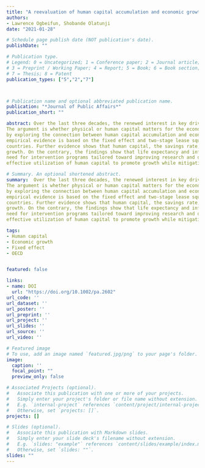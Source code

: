 ```yaml
---
title: "A reevaluation of human capital accumulation and economic growth in OECD"
authors:
- Lawrence Ogbeifun, Shobande Olatunji
date: "2021-01-28"

# Schedule page publish date (NOT publication's date).
publishDate: ""

# Publication type.
# Legend: 0 = Uncategorized; 1 = Conference paper; 2 = Journal article;
# 3 = Preprint / Working Paper; 4 = Report; 5 = Book; 6 = Book section;
# 7 = Thesis; 8 = Patent
publication_types: ["5","2","7"]



# Publication name and optional abbreviated publication name.
publication: "*Journal of Public Affairs*"
publication_short: ""

abstract: Over the last three decades, the renewed interest in key drivers of economic growth in OECD countries has been the central discourse. 
The argument is whether physical or human capital matters for the economic growth in these countries. This study contributes to the ongoing debate 
by exploring the connection between human capital accumulation and economic growth between 1986 and 2018 for a panel of 24 OECD countries. The 
empirical evidence is based on the fixed effect and two-stage lease squares (2SLS). The result indicates that growth does not converge between 
countries. Further evidence shows that human capital, the savings rate, and the openness of trade play a vital role in OECD countries' economic 
growth. On the contrary, the findings show that life expectancy and inflation have adverse effects on growth. Thus, the study recommends the urgent
need for intervention programs tailored toward improving research and development combined with investment in the well-being of the people and the 
effective utilization of human capital to promote growth while mitigating inflationary pressure

# Summary. An optional shortened abstract.
summary:  Over the last three decades, the renewed interest in key drivers of economic growth in OECD countries has been the central discourse. 
The argument is whether physical or human capital matters for the economic growth in these countries. This study contributes to the ongoing debate 
by exploring the connection between human capital accumulation and economic growth between 1986 and 2018 for a panel of 24 OECD countries. The 
empirical evidence is based on the fixed effect and two-stage lease squares (2SLS). The result indicates that growth does not converge between 
countries. Further evidence shows that human capital, the savings rate, and the openness of trade play a vital role in OECD countries' economic 
growth. On the contrary, the findings show that life expectancy and inflation have adverse effects on growth. Thus, the study recommends the urgent
need for intervention programs tailored toward improving research and development combined with investment in the well-being of the people and the 
effective utilization of human capital to promote growth while mitigating inflationary pressure

tags:
- Human capital
- Economic growth
- Fixed effect
- OECD


featured: false

links:
- name: DOI
  url: "https://doi.org/10.1002/pa.2602"
url_code: ''
url_dataset: ''
url_poster: ''
url_preprint: ''
url_project: ''
url_slides: ''
url_source: ''
url_video: ''

# Featured image
# To use, add an image named `featured.jpg/png` to your page's folder. 
image:
  caption: ''
  focal_point: ""
  preview_only: false

# Associated Projects (optional).
#   Associate this publication with one or more of your projects.
#   Simply enter your project's folder or file name without extension.
#   E.g. `internal-project` references `content/project/internal-project/index.md`.
#   Otherwise, set `projects: []`.
projects: []

# Slides (optional).
#   Associate this publication with Markdown slides.
#   Simply enter your slide deck's filename without extension.
#   E.g. `slides: "example"` references `content/slides/example/index.md`.
#   Otherwise, set `slides: ""`.
slides: ""
---
```

